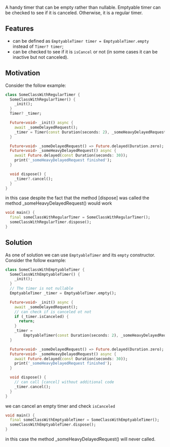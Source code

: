 A handy timer that can be empty rather than nullable. Emptyable timer can be checked to see if it is canceled. Otherwise, it is a regular timer.

## Features

* can be defined as `EmptyableTimer timer = EmptyableTimer.empty` instead of `Timer? timer`;
* can be checked to see if it is `isCancel` or not (in some cases it can be inactive but not canceled).

## Motivation
Consider the follow example:
```dart
class SomeClassWithRegularTimer {
  SomeClassWithRegularTimer() {
    _init();
  }
  Timer? _timer;

  Future<void> _init() async {
    await _someDelayedRequest();
    _timer = Timer(const Duration(seconds: 2), _someHeavyDelayedRequest);
  }

  Future<void> _someDelayedRequest() => Future.delayed(Duration.zero);
  Future<void> _someHeavyDelayedRequest() async {
    await Future.delayed(const Duration(seconds: 30));
    print('_someHeavyDelayedRequest finished');
  }

  void dispose() {
    _timer?.cancel();
  }
}
```

in this case despite the fact that the method [dispose] was called the method _someHeavyDelayedRequest() would work
```dart
void main() {
  final someClassWithRegularTimer = SomeClassWithRegularTimer();
  someClassWithRegularTimer.dispose();
}
```

## Solution
As one of solution we can use `EmptyableTimer` and its `empty` constructor. Consider the follow example:
```dart
class SomeClassWithEmptyableTimer {
  SomeClassWithEmptyableTimer() {
    _init();
  }
  // The timer is not nullable
  EmptyableTimer _timer = EmptyableTimer.empty();

  Future<void> _init() async {
    await _someDelayedRequest();
    // can check if is canceled ot not
    if (_timer.isCanceled) {
      return;
    }
    _timer =
        EmptyableTimer(const Duration(seconds: 2), _someHeavyDelayedRequest);
  }

  Future<void> _someDelayedRequest() => Future.delayed(Duration.zero);
  Future<void> _someHeavyDelayedRequest() async {
    await Future.delayed(const Duration(seconds: 30));
    print('_someHeavyDelayedRequest finished');
  }

  void dispose() {
    // can call [cancel] without additional code
    _timer.cancel();
  }
}
```
we can cancel an empty timer and check `isCanceled`
```dart
void main() {
  final someClassWithEmptyableTimer = SomeClassWithEmptyableTimer();
  someClassWithEmptyableTimer.dispose();
}
```
in this case the method _someHeavyDelayedRequest() will never called.